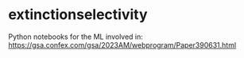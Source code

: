 # extinctionselectivity

Python notebooks for the ML involved in: https://gsa.confex.com/gsa/2023AM/webprogram/Paper390631.html
